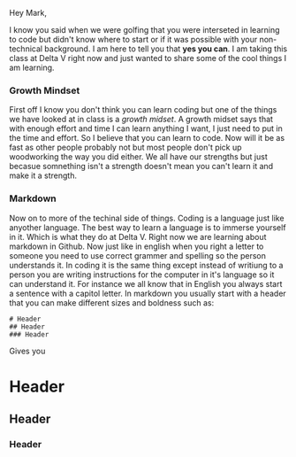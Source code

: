 Hey Mark,

I know you said when we were golfing that you were interseted in learning to code but didn't know where to start or if it was possible with your non-technical background. I am here to tell you that **yes you can**. I am taking this class at Delta V right now and just wanted to share some of the cool things I am learning. 

### Growth Mindset

First off I know you don't think you can learn coding but one of the things we have looked at  in class is a *growth midset*. A growth midset says that with enough effort and time I can learn anything I want, I just need to put in the time and effort. So I believe that you can learn to code. Now will it be as fast as other people probably not but most people don't pick up woodworking the way you did either. We all have our strengths but just becasue somnething isn't a strength doesn't mean you can't learn it and make it a strength. 

### Markdown 

Now on to more of the techinal side of things. Coding is a language just like anyother language. The best way to learn a language is to immerse yourself in it. Which is what they do at Delta V. Right now we are learning about markdown in Github. Now just like in english when you right a letter to someone you need to use correct grammer and spelling so the person understands it. In coding it is the same thing except instead of writiung to a person you are writing instructions for the computer in it's language so it can understand it. For instance we all know that in English you always start a sentence with a capitol letter. In markdown you usually start with a header that you can make different sizes and boldness such as:

```
# Header
## Header
### Header
```

Gives you 
# Header
## Header
### Header


